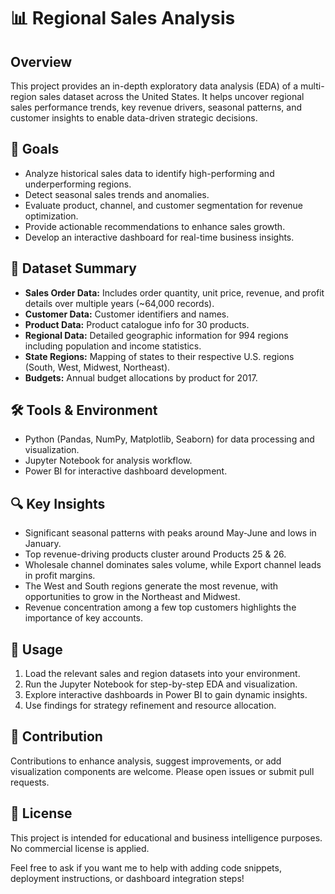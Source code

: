 # 📊 Regional Sales Analysis

## Overview

This project provides an in-depth exploratory data analysis (EDA) of a multi-region sales dataset across the United States. It helps uncover regional sales performance trends, key revenue drivers, seasonal patterns, and customer insights to enable data-driven strategic decisions.

## 🎯 Goals

- Analyze historical sales data to identify high-performing and underperforming regions.  
- Detect seasonal sales trends and anomalies.  
- Evaluate product, channel, and customer segmentation for revenue optimization.  
- Provide actionable recommendations to enhance sales growth.  
- Develop an interactive dashboard for real-time business insights.

## 📂 Dataset Summary

- **Sales Order Data:** Includes order quantity, unit price, revenue, and profit details over multiple years (~64,000 records).  
- **Customer Data:** Customer identifiers and names.  
- **Product Data:** Product catalogue info for 30 products.  
- **Regional Data:** Detailed geographic information for 994 regions including population and income statistics.  
- **State Regions:** Mapping of states to their respective U.S. regions (South, West, Midwest, Northeast).  
- **Budgets:** Annual budget allocations by product for 2017.

## 🛠️ Tools & Environment

- Python (Pandas, NumPy, Matplotlib, Seaborn) for data processing and visualization.  
- Jupyter Notebook for analysis workflow.  
- Power BI for interactive dashboard development.

## 🔍 Key Insights

- Significant seasonal patterns with peaks around May-June and lows in January.  
- Top revenue-driving products cluster around Products 25 & 26.  
- Wholesale channel dominates sales volume, while Export channel leads in profit margins.  
- The West and South regions generate the most revenue, with opportunities to grow in the Northeast and Midwest.  
- Revenue concentration among a few top customers highlights the importance of key accounts.

## 🚀 Usage

1. Load the relevant sales and region datasets into your environment.  
2. Run the Jupyter Notebook for step-by-step EDA and visualization.  
3. Explore interactive dashboards in Power BI to gain dynamic insights.  
4. Use findings for strategy refinement and resource allocation.

## 🤝 Contribution

Contributions to enhance analysis, suggest improvements, or add visualization components are welcome. Please open issues or submit pull requests.

## 📄 License

This project is intended for educational and business intelligence purposes. No commercial license is applied.

Feel free to ask if you want me to help with adding code snippets, deployment instructions, or dashboard integration steps!
